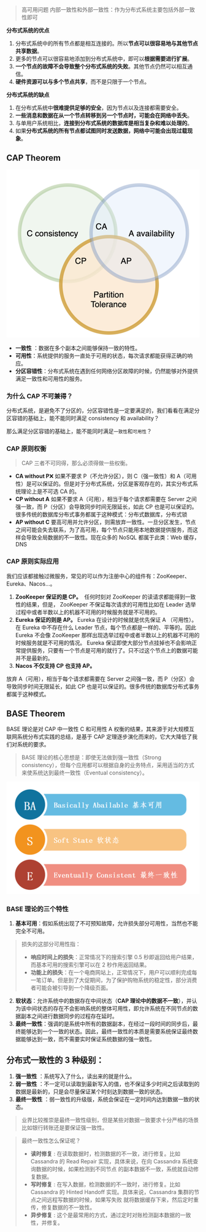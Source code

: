 > 高可用问题
> 内部一致性和外部一致性：作为分布式系统主要包括外部一致性即可

**分布式系统的优点**

1. 分布式系统中的所有节点都是相互连接的。所以**节点可以很容易地与其他节点共享数据**。
2. 更多的节点可以很容易地添加到分布式系统中，即可以**根据需要进行扩展**。
3. **一个节点的故障不会导致整个分布式系统的失败**。其他节点仍然可以相互通信。
4. **硬件资源可以与多个节点共享**，而不是只限于一个节点。

**分布式系统的缺点**

1. 在分布式系统中**很难提供足够的安全**，因为节点以及连接都需要安全。
2. **一些消息和数据在从一个节点转移到另一个节点时，可能会在网络中丢失**。
3. 与单用户系统相比，**连接到分布式系统的数据库是相当复杂和难以处理的**。
4. 如果**分布式系统的所有节点都试图同时发送数据，网络中可能会出现过载现象**。

## CAP Theorem

![CAP](images/CAP.png)

- **一致性** ：数据在多个副本之间能够保持一致的特性。
- **可用性**：系统提供的服务一直处于可用的状态，每次请求都能获得正确的响应。
- **分区容错性**：分布式系统在遇到任何网络分区故障的时候，仍然能够对外提供满足一致性和可用性的服务。

### 为什么 CAP 不可兼得？

分布式系统，是避免不了分区的，分区容错性是一定要满足的，我们看看在满足分区容错的基础上，能不能同时满足 consistency 和 availability？

那么满足分区容错的基础上，能不能同时满足`一致性`和`可用性`？

### CAP 原则权衡

> CAP 三者不可同得，那么必须得做一些权衡。

- **CA without P**❌
  如果不要求 P（不允许分区），则 C（强一致性）和 A（可用性）是可以保证的。但是对于分布式系统，分区是客观存在的，其实分布式系统理论上是不可选 CA 的。
- **CP without A**
  如果不要求 A（可用），相当于每个请求都需要在 Server 之间强一致，而 P（分区）会导致同步时间无限延长，如此 CP 也是可以保证的。很多传统的数据库分布式事务都属于这种模式：分布式数据库，分布式锁
- **AP without C**
  要高可用并允许分区，则需放弃一致性。一旦分区发生，节点之间可能会失去联系，为了高可用，每个节点只能用本地数据提供服务，而这样会导致全局数据的不一致性。现在众多的 NoSQL 都属于此类：Web 缓存，DNS

### CAP 原则实际应用

我们应该都接触过微服务，常见的可以作为注册中心的组件有：ZooKeeper、Eureka、Nacos...。

1. **ZooKeeper 保证的是 CP。**  任何时刻对 ZooKeeper 的读请求都能得到一致性的结果，但是， ZooKeeper 不保证每次请求的可用性比如在 Leader 选举过程中或者半数以上的机器不可用的时候服务就是不可用的。
2. **Eureka 保证的则是 AP。** Eureka 在设计的时候就是优先保证 A （可用性）。在 Eureka 中不存在什么 Leader 节点，每个节点都是一样的、平等的。因此 Eureka 不会像 ZooKeeper 那样出现选举过程中或者半数以上的机器不可用的时候服务就是不可用的情况。 Eureka 保证即使大部分节点挂掉也不会影响正常提供服务，只要有一个节点是可用的就行了。只不过这个节点上的数据可能并不是最新的。
3. **Nacos 不仅支持 CP 也支持 AP。**

放弃 A（可用），相当于每个请求都需要在 Server 之间强一致，而 P（分区）会导致同步时间无限延长，如此 CP 也是可以保证的。很多传统的数据库分布式事务都属于这种模式。

## BASE Theorem

BASE 理论是对 CAP 中一致性 C 和可用性 A 权衡的结果，其来源于对大规模互联网系统分布式实践的总结，是基于 CAP 定理逐步演化而来的，它大大降低了我们对系统的要求。

> BASE 理论的核心思想是：即使无法做到强一致性（Strong consistency），但每个应用都可以根据自身的业务特点，采用适当的方式来使系统达到最终一致性（Eventual consistency）。

![BASE](images/BASE.png)

### BASE 理论的三个特性

1. **基本可用**：假如系统出现了不可预知故障，允许损失部分可用性，当然也不能完全不可用。

> 损失的这部分可用性指：
>
> - **响应时间上的损失**：正常情况下的搜索引擎 0.5 秒即返回给用户结果，而基本可用的搜索引擎可以在 2 秒作用返回结果。
> - **功能上的损失**：在一个电商网站上，正常情况下，用户可以顺利完成每一笔订单。但是到了大促期间，为了保护购物系统的稳定性，部分消费者可能会被引导到一个降级页面。

2. **软状态**：允许系统中的数据存在中间状态（**CAP 理论中的数据不一致**），并认为该中间状态的存在不会影响系统的整体可用性，即允许系统在不同节点的数据副本之间进行数据同步的过程存在延时。
3. **最终一致性**：强调的是系统中所有的数据副本，在经过一段时间的同步后，最终能够达到一个一致的状态。因此，最终一致性的本质是需要系统保证最终数据能够达到一致，而不需要实时保证系统数据的强一致性。

## 分布式一致性的 3 种级别：

1. **强一致性** ：系统写入了什么，读出来的就是什么。
2. **弱一致性** ：不一定可以读取到最新写入的值，也不保证多少时间之后读取到的数据是最新的，只是会尽量保证某个时刻达到数据一致的状态。
3. **最终一致性** ：弱一致性的升级版，系统会保证在一定时间内达到数据一致的状态。

> 业界比较推崇是最终一致性级别，但是某些对数据一致要求十分严格的场景比如银行转账还是要保证强一致性。

> 最终一致性怎么保证呢？
>
> - **读时修复** : 在读取数据时，检测数据的不一致，进行修复。比如 Cassandra 的 Read Repair 实现，具体来说，在向 Cassandra 系统查询数据的时候，如果检测到不同节点 的副本数据不一致，系统就自动修复数据。
> - **写时修复** : 在写入数据，检测数据的不一致时，进行修复。比如 Cassandra 的 Hinted Handoff 实现。具体来说，Cassandra 集群的节点之间远程写数据的时候，如果写失败 就将数据缓存下来，然后定时重传，修复数据的不一致性。
> - **异步修复** : 这个是最常用的方式，通过定时对账检测副本数据的一致性，并修复。

